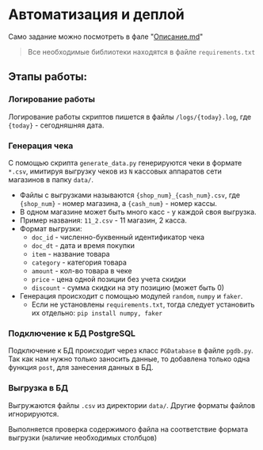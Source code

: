 # Автоматизация и деплой

Само задание можно посмотреть в фале "[Описание.md](Описание.md)"

> Все необходимые библиотеки находятся в файле `requirements.txt`

## Этапы работы:

### Логирование работы

Логирование работы скриптов пишется в файлы `/logs/{today}.log`, где `{today}` - сегодняшняя дата.

### Генерация чека

С помощью скрипта `generate_data.py` генерируются чеки в формате `*.csv`, имитируя выгрузку чеков из `N` кассовых аппаратов сети магазинов  в папку `data/`.

- Файлы с выгрузками называются `{shop_num}_{cash_num}.csv`, где `{shop_num}` - номер магазина, а `{cash_num}` - номер кассы.
- В одном магазине может быть много касс - у каждой своя выгрузка.
- Пример названия: `11_2.csv` - 11 магазин, 2 касса.
- Формат выгрузки:
  - `doc_id` - численно-буквенный идентификатор чека
  - `doc_dt` - дата и время покупки
  - `item` - название товара
  - `category` - категория товара
  - `amount` - кол-во товара в чеке
  - `price` - цена одной позиции без учета скидки
  - `discount` - сумма скидки на эту позицию (может быть 0)
- Генерация происходит с помощью модулей `random`, `numpy` и `faker`.
  - Если не установлены `requirements.txt`, тогда следует установить их отдельно: `pip install numpy, faker`

### Подключение к БД PostgreSQL

Подключение к БД происходит через класс `PGDatabase` в файле `pgdb.py`. Так как нам нужно только заносить данные, то добавлена только одна функция `post`, для занесения данных в БД.

### Выгрузка в БД

Выгружаются файлы `.csv` из директории `data/`. Другие форматы файлов игнорируются.

Выполняется проверка содержимого файла на соответствие формата выгрузки (наличие необходимых столбцов)
